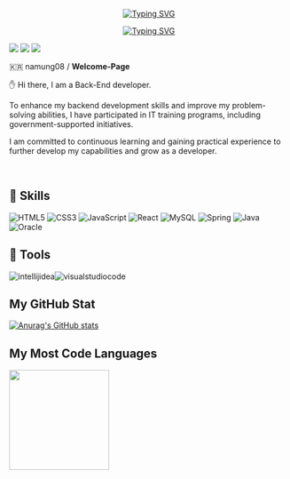 <div align="center">
  
  <a href="https://git.io/typing-svg"><img src="https://readme-typing-svg.demolab.com?font=Fira+Code&pause=1000&color=52F7BA&random=false&width=435&lines=Hi.+I'm+Sang-Jun" alt="Typing SVG" /></a><br/>
  
  <a href="https://git.io/typing-svg"><img src="https://readme-typing-svg.demolab.com?font=Fira+Code&pause=1000&color=52F7BA&random=false&width=435&lines=Welcome+to+my+GitHub+page." alt="Typing SVG" /></a><br/>
  
</div>

<a href="https://namung08.notion.site/Hi-I-m-Sang-Jun-aa1b4285642c4c12a34dff895c3f05df?pvs=4" target="_blank"><img src="https://img.shields.io/badge/Notion-000000?style=flat&logo=notion&logoColor=ffffff"/></a>
<a href="mailto: namung08@gmail.com" target="_blank"><img src="https://img.shields.io/badge/namung08@gmail.com-EA4335?style=flat&logo=gmail&logoColor=ffffff"/></a>
<a href="https://hits.seeyoufarm.com"><img src="https://hits.seeyoufarm.com/api/count/incr/badge.svg?url=https%3A%2F%2Fgithub.com%2Fnamung08&count_bg=%23000000&title_bg=%23000000&icon=github.svg&icon_color=%23FFFFFF&title=hits&edge_flat=false"/></a><br/>

:kr: namung08 / **Welcome-Page**

✋ Hi there, I am a Back-End developer. 

To enhance my backend development skills and improve my problem-solving abilities, I have participated in IT training programs, including government-supported initiatives.

I am committed to continuous learning and gaining practical experience to further develop my capabilities and grow as a developer.

<br/>

## 💪 Skills
![HTML5](https://img.shields.io/badge/html5-%23E34F26.svg?style=for-the-badge&logo=html5&logoColor=white)
![CSS3](https://img.shields.io/badge/css3-%231572B6.svg?style=for-the-badge&logo=css3&logoColor=white)
![JavaScript](https://img.shields.io/badge/javascript-%23323330.svg?style=for-the-badge&logo=javascript&logoColor=%23F7DF1E)
![React](https://img.shields.io/badge/react-%2320232a.svg?style=for-the-badge&logo=react&logoColor=%2361DAFB)
![MySQL](https://img.shields.io/badge/mysql-%2300f.svg?style=for-the-badge&logo=mysql&logoColor=white)
![Spring](https://img.shields.io/badge/spring-6DB33F?style=for-the-badge&logo=spring&logoColor=white)
![Java](https://img.shields.io/badge/java-%23ED8B00.svg?style=for-the-badge&logo=java&logoColor=white)
![Oracle](https://img.shields.io/badge/oracle-F80000?style=for-the-badge&logo=oracle&logoColor=white)

## 🧰 Tools
![intellijidea](https://img.shields.io/badge/intellijidea-000000?style=for-the-badge&logo=intellijidea&logoColor=white)![visualstudiocode](https://img.shields.io/badge/visualstudiocode-007ACC?style=for-the-badge&logo=visualstudiocode&logoColor=white)

## My GitHub Stat

[![Anurag's GitHub stats](https://github-readme-stats.vercel.app/api?username=anuraghazra&show_icons=true&theme=tokyonight)](https://github.com/anuraghazra/github-readme-stats)

## My Most Code Languages

<a href="https://github.com/namung08"><img align="center" style="height:180px" src="https://github-readme-stats.vercel.app/api/top-langs/?username=namung08&layout=compact&theme=nord&hide_border=true" /></a> 


<!--
**namung08/namung08** is a ✨ _special_ ✨ repository because its `README.md` (this file) appears on your GitHub profile.

Here are some ideas to get you started:

- 🔭 I’m currently working on ...
- 🌱 I’m currently learning ...
- 👯 I’m looking to collaborate on ...
- 🤔 I’m looking for help with ...
- 💬 Ask me about ...
- 📫 How to reach me: ...
- 😄 Pronouns: ...
- ⚡ Fun fact: ...
- ![name](https://img.shields.io/badge/name-color?style=for-the-badge&logo=logoname&logoColor=white)
-->
